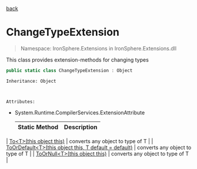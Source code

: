 ﻿[back](/IronSphere.Extensions/types)

# ChangeTypeExtension

> Namespace: IronSphere.Extensions in  IronSphere.Extensions.dll

This class provides extension-methods for changing types

```csharp
public static class ChangeTypeExtension : Object
```
    Inheritance: Object


    
    Attributes:
        
* System.Runtime.CompilerServices.ExtensionAttribute




    | Static Method | Description |
    | --- | --- |
| [To&lt;T&gt;(this object this)](ChangeTypeExtension_To-T-(Object)) | converts any object to type of T |
| [ToOrDefault&lt;T&gt;(this object this, T default = default)](ChangeTypeExtension_ToOrDefault-T-(Object,T)) | converts any object to type of T |
| [ToOrNull&lt;T&gt;(this object this)](ChangeTypeExtension_ToOrNull-T-(Object)) | converts any object to type of T |
